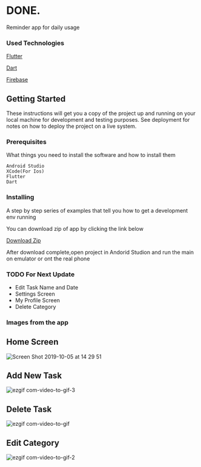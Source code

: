 # DONE.

Reminder app for daily usage

### Used Technologies
[Flutter](https://flutter.dev)

[Dart](https://dart.dev)

[Firebase](https://firebase.google.com)

## Getting Started

These instructions will get you a copy of the project up and running on your local machine for development and testing purposes. See deployment for notes on how to deploy the project on a live system.

### Prerequisites

What things you need to install the software and how to install them

```
Android Studio
XCode(For Ios)
Flutter
Dart
```

### Installing

A step by step series of examples that tell you how to get a development env running

You can download zip of app by clicking the link below

[Download Zip](https://github.com/MirzayevFarid/DONE./archive/master.zip)

After download complete,open project in Andorid Studion and run the main on emulator or ont the real phone


### TODO For Next Update
  * Edit Task Name and Date
  * Settings Screen
  * My Profile Screen
  * Delete Category

### Images from the app

## Home Screen
![Screen Shot 2019-10-05 at 14 29 51](https://user-images.githubusercontent.com/29518613/66254443-0018d100-e77f-11e9-9e48-ce49312310fd.png)

## Add New Task
![ezgif com-video-to-gif-3](https://user-images.githubusercontent.com/29518613/66254474-3d7d5e80-e77f-11e9-91a9-a13c34e4882f.gif)

## Delete Task
![ezgif com-video-to-gif](https://user-images.githubusercontent.com/29518613/66254472-39e9d780-e77f-11e9-873e-0bb1315014f5.gif)

## Edit Category
![ezgif com-video-to-gif-2](https://user-images.githubusercontent.com/29518613/66254473-3c4c3180-e77f-11e9-9216-612718961b15.gif)





